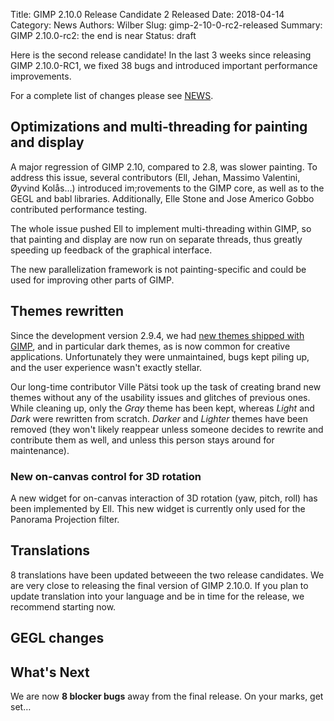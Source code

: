 Title: GIMP 2.10.0 Release Candidate 2 Released
Date: 2018-04-14
Category: News
Authors: Wilber
Slug: gimp-2-10-0-rc2-released
Summary: GIMP 2.10.0-rc2: the end is near
Status: draft

Here is the second release candidate! In the last 3 weeks since releasing
GIMP 2.10.0-RC1, we fixed 38 bugs and introduced important performance
improvements.

For a complete list of changes please see [NEWS](https://git.gnome.org/browse/gimp/tree/NEWS).

## Optimizations and multi-threading for painting and display

A major regression of GIMP 2.10, compared to 2.8, was slower painting.
To address this issue, several contributors (Ell, Jehan, Massimo Valentini,
Øyvind Kolås…) introduced im;rovements to the GIMP core, as well as to the
GEGL and babl libraries. Additionally, Elle Stone and Jose Americo Gobbo
contributed performance testing.

The whole issue pushed Ell to implement multi-threading within GIMP, so
that painting and display are now run on separate threads, thus greatly
speeding up feedback of the graphical interface.

The new parallelization framework is not painting-specific and could be
used for improving other parts of GIMP.

## Themes rewritten

Since the development version 2.9.4, we had [new themes shipped with
GIMP](https://www.gimp.org/news/2016/07/13/gimp-2-9-4-released/), and in
particular dark themes, as is now common for creative applications.
Unfortunately they were unmaintained, bugs kept piling up, and the user
experience wasn't exactly stellar.

Our long-time contributor Ville Pätsi took up the task of creating
brand new themes without any of the usability issues and glitches of
previous ones. While cleaning up, only the *Gray* theme has been kept,
whereas *Light* and *Dark* were rewritten from scratch. *Darker* and
*Lighter* themes have been removed (they won't likely reappear unless
someone decides to rewrite and contribute them as well, and unless this
person stays around for maintenance).

### New on-canvas control for 3D rotation

A new widget for on-canvas interaction of 3D rotation (yaw, pitch, roll)
has been implemented by Ell. This new widget is currently only used for
the Panorama Projection filter.

## Translations

8 translations have been updated betweeen the two release candidates.
We are very close to releasing the final version of GIMP 2.10.0. If you
plan to update translation into your language and be in time for the release,
we recommend starting now.

## GEGL changes


## What's Next

We are now **8 blocker bugs** away from the final release.
On your marks, get set…
